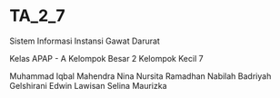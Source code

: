 # TA_2_7
Sistem Informasi Instansi Gawat Darurat

Kelas APAP - A 
Kelompok Besar 2
Kelompok Kecil 7

Muhammad Iqbal Mahendra
Nina Nursita Ramadhan
Nabilah Badriyah Gelshirani
Edwin Lawisan
Selina Maurizka

